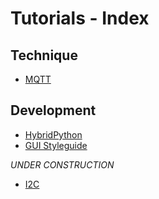 # Tutorials - Index

## Technique

* [MQTT](MQTT)

## Development

* [HybridPython](HybridPython)
* [GUI Styleguide](Styleguide)

_UNDER CONSTRUCTION_
* [I2C](I2C)
